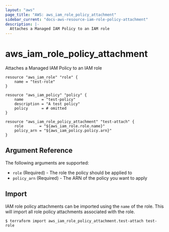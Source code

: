 ```yaml
---
layout: "aws"
page_title: "AWS: aws_iam_role_policy_attachment"
sidebar_current: "docs-aws-resource-iam-role-policy-attachment"
description: |-
  Attaches a Managed IAM Policy to an IAM role
---
```


# aws\_iam\_role\_policy\_attachment

Attaches a Managed IAM Policy to an IAM role

```
resource "aws_iam_role" "role" {
    name = "test-role"
}

resource "aws_iam_policy" "policy" {
    name        = "test-policy"
    description = "A test policy"
    policy      = # omitted
}

resource "aws_iam_role_policy_attachment" "test-attach" {
    role       = "${aws_iam_role.role.name}"
    policy_arn = "${aws_iam_policy.policy.arn}"
}
```

## Argument Reference

The following arguments are supported:

* `role`		(Required) - The role the policy should be applied to
* `policy_arn`	(Required) - The ARN of the policy you want to apply

## Import

IAM role policy attachments can be imported using the `name` of the role. This will import all role policy attachments associated with the role.

```
$ terraform import aws_iam_role_policy_attachment.test-attach test-role
```

